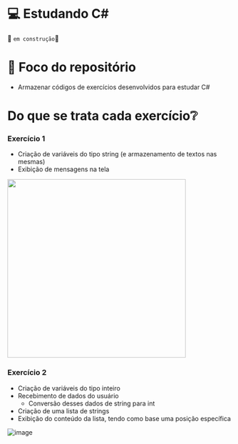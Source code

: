 # 💻 Estudando C#
🚧 `em construção`🚧

# 🧠 Foco do repositório
- Armazenar códigos de exercícios desenvolvidos para estudar C#

# Do que se trata cada exercício❔

<h3>Exercício 1</h3>

- Criação de variáveis do tipo string (e armazenamento de textos nas mesmas)
- Exibição de mensagens na tela
  
<img src="https://github.com/Maria-Faria/Csharp/assets/114308727/8154a744-fd6d-4621-b2a2-4dec8df66aca" style="width:400px">

<h3>Exercício 2</h3>

- Criação de variáveis do tipo inteiro
- Recebimento de dados do usuário
  - Conversão desses dados de string para int
- Criação de uma lista de strings
- Exibição do conteúdo da lista, tendo como base uma posição específica

![image](https://github.com/Maria-Faria/Csharp/assets/114308727/01cfb9ef-ba5f-4136-bbac-c6b489988907)
